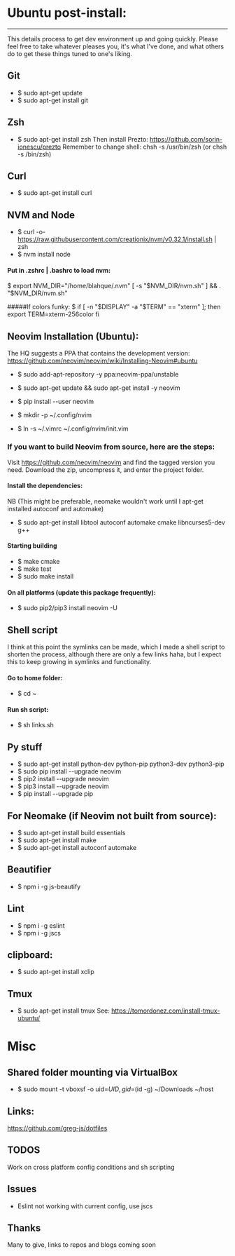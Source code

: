 # Ubuntu post-install:
---
This details process to get dev environment up and going quickly. 
Please feel free to take whatever pleases you, it's what I've done,
and what others do to get these things tuned to one's liking. 

## Git
* $ sudo apt-get update
* $ sudo apt-get install git

## Zsh
* $ sudo apt-get install zsh
Then install Prezto: https://github.com/sorin-ionescu/prezto 
Remember to change shell: chsh -s /usr/bin/zsh (or chsh -s /bin/zsh)

## Curl
* $ sudo apt-get install curl 

## NVM and Node
* $ curl -o- https://raw.githubusercontent.com/creationix/nvm/v0.32.1/install.sh | zsh 
* $ nvm install node

#### Put in .zshrc | .bashrc to load nvm:
$ export NVM_DIR="/home/blahque/.nvm"
[ -s "$NVM_DIR/nvm.sh" ] && . "$NVM_DIR/nvm.sh"  

#####If colors funky:
$ if [ -n "$DISPLAY" -a "$TERM" == "xterm" ]; then
    export TERM=xterm-256color
  fi

## Neovim Installation (Ubuntu):
The HQ suggests a PPA that contains the development version:
https://github.com/neovim/neovim/wiki/Installing-Neovim#ubuntu

* $ sudo add-apt-repository -y ppa:neovim-ppa/unstable
* $ sudo apt-get update && sudo apt-get install -y neovim
* $ pip install --user neovim

* $ mkdir -p ~/.config/nvim
* $ ln -s ~/.vimrc ~/.config/nvim/init.vim

### If you want to build Neovim from source, here are the steps:
Visit https://github.com/neovim/neovim and find the tagged version you need.
Download the zip, uncompress it, and enter the project folder.

#### Install the dependencies:
NB (This might be preferable, neomake wouldn't work until 
I apt-get installed autoconf and automake)

* $ sudo apt-get install libtool autoconf automake cmake libncurses5-dev g++

#### Starting building
* $ make cmake
* $ make test
* $ sudo make install

#### On all platforms (update this package frequently):
* $ sudo pip2/pip3 install neovim -U

## Shell script
I think at this point the symlinks can be made, which 
I made a shell script to shorten the process, although there are 
only a few links haha, but I expect this to keep growing 
in symlinks and functionality.

#### Go to home folder: 
* $ cd ~
#### Run sh script: 
* $ sh links.sh

## Py stuff
* $ sudo apt-get install python-dev python-pip python3-dev python3-pip
* $ sudo pip install --upgrade neovim
* $ pip2 install --upgrade neovim
* $ pip3 install --upgrade neovim
* $ pip install --upgrade pip

## For Neomake (if Neovim not built from source):
* $ sudo apt-get install build essentials
* $ sudo apt-get install make
* $ sudo apt-get install autoconf automake

## Beautifier
* $ npm i -g js-beautify

## Lint
* $ npm i -g eslint
* $ npm i -g jscs

## clipboard: 
* $ sudo apt-get install xclip

## Tmux
* $ sudo apt-get install tmux 
See: https://tomordonez.com/install-tmux-ubuntu/

# Misc

## Shared folder mounting via VirtualBox
* $ sudo mount -t vboxsf -o uid=$UID,gid=$(id -g) ~/Downloads ~/host

## Links:
https://github.com/greg-js/dotfiles

## TODOS
Work on cross platform config conditions and sh scripting

## Issues
* Eslint not working with current config, use jscs

## Thanks
Many to give, links to repos and blogs coming soon
